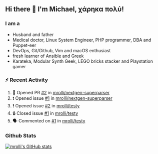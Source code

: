 ## Hi there 👋 I'm Michael, χάρηκα πολύ!

<!--
**mrolli/mrolli** is a ✨ _special_ ✨ repository because its `README.md` (this file) appears on your GitHub profile.

Here are some ideas to get you started:

- 🔭 I’m currently working on ...
- 🌱 I’m currently learning ...
- 👯 I’m looking to collaborate on ...
- 🤔 I’m looking for help with ...
- 💬 Ask me about ...
- 📫 How to reach me: ...
- 😄 Pronouns: ...
- ⚡ Fun fact: ...
-->

### I am a
- Husband and father
- Medical doctor, Linux System Engineer, PHP programmer, DBA and Puppet-eer
- DevOps, Git/Github, Vim and macOS enthusiast
- fresh learner of Ansible and Greek
- Karateka, Modular Synth Geek, LEGO bricks stacker and Playstation gamer 

### :zap: Recent Activity

<!--START_SECTION:activity-->
1. 💪 Opened PR [#2](https://github.com/mrolli/nextgen-superparser/pull/2) in [mrolli/nextgen-superparser](https://github.com/mrolli/nextgen-superparser)
2. ❗ Opened issue [#1](https://github.com/mrolli/nextgen-superparser/issues/1) in [mrolli/nextgen-superparser](https://github.com/mrolli/nextgen-superparser)
3. ❗ Opened issue [#2](https://github.com/mrolli/testy/issues/2) in [mrolli/testy](https://github.com/mrolli/testy)
4. 🔒 Closed issue [#1](https://github.com/mrolli/testy/issues/1) in [mrolli/testy](https://github.com/mrolli/testy)
5. 🗣 Commented on [#1](https://github.com/mrolli/testy/issues/1#issuecomment-1646753569) in [mrolli/testy](https://github.com/mrolli/testy)
<!--END_SECTION:activity-->

### Github Stats
[![mrolli's GitHub stats](https://github-readme-stats.vercel.app/api?username=mrolli&count_private=true&show_icons=true&theme=transparent)](https://github.com/anuraghazra/github-readme-stats)  
<!-- [![mrolli's Top Langs](https://github-readme-stats.vercel.app/api/top-langs/?username=mrolli&count_private=true&theme=onedark&hide=c%2B%2B,c,html,cmake,makefile&layout=compact)](https://github.com/anuraghazra/github-readme-stats) -->
